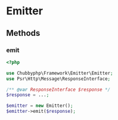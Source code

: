 # Emitter

## Methods

### emit

```php
<?php

use Chubbyphp\Framework\Emitter\Emitter;
use Psr\Http\Message\ResponseInterface;

/** @var ResponseInterface $response */
$response = ...;

$emitter = new Emitter();
$emitter->emit($response);
```
